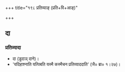 +++
title="१९८ प्रतिव्याङ् (प्रति+वि+आङ्)"

+++

## दा
### प्रतिव्यादा
- दा (डुदाञ् दाने)।
- 'यदिहाश्नाति यत्पिबति यस्मै कस्मैचन प्रतिव्याददाति' (जै० ब्रा० १।२७)।

